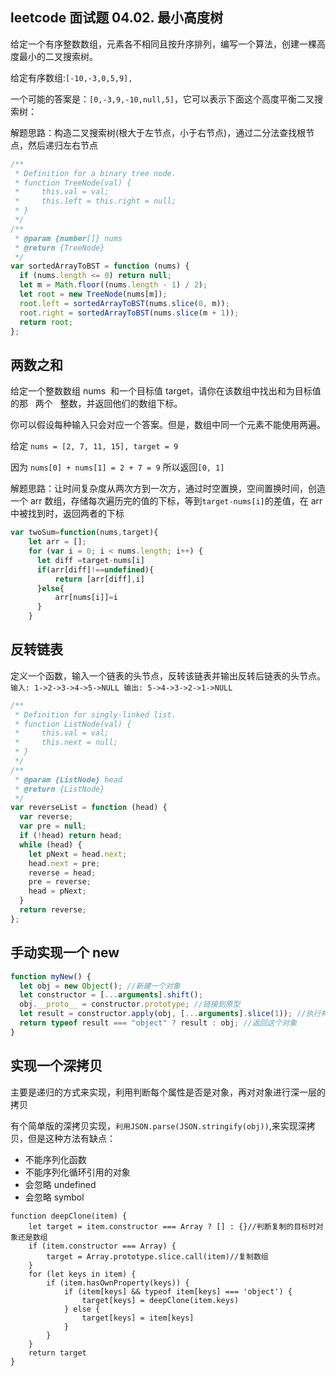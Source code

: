 ## leetcode 面试题 04.02. 最小高度树

给定一个有序整数数组，元素各不相同且按升序排列，编写一个算法，创建一棵高度最小的二叉搜索树。

给定有序数组:`[-10,-3,0,5,9],`

一个可能的答案是：`[0,-3,9,-10,null,5]`，它可以表示下面这个高度平衡二叉搜索树：

解题思路：构造二叉搜索树(根大于左节点，小于右节点)，通过二分法查找根节点，然后递归左右节点

```js
/**
 * Definition for a binary tree node.
 * function TreeNode(val) {
 *     this.val = val;
 *     this.left = this.right = null;
 * }
 */
/**
 * @param {number[]} nums
 * @return {TreeNode}
 */
var sortedArrayToBST = function (nums) {
  if (nums.length <= 0) return null;
  let m = Math.floor((nums.length - 1) / 2);
  let root = new TreeNode(nums[m]);
  root.left = sortedArrayToBST(nums.slice(0, m));
  root.right = sortedArrayToBST(nums.slice(m + 1));
  return root;
};
```

## 两数之和

给定一个整数数组 nums  和一个目标值 target，请你在该数组中找出和为目标值的那   两个   整数，并返回他们的数组下标。

你可以假设每种输入只会对应一个答案。但是，数组中同一个元素不能使用两遍。

给定 `nums = [2, 7, 11, 15], target = 9`

因为 `nums[0] + nums[1] = 2 + 7 = 9`
所以返回`[0, 1]`

解题思路：让时间复杂度从两次方到一次方，通过时空置换，空间置换时间，创造一个 arr 数组，存储每次遍历完的值的下标，等到`target-nums[i]`的差值，在 arr 中被找到时，返回两者的下标

```js
var twoSum=function(nums,target){
    let arr = [];
    for (var i = 0; i < nums.length; i++) {
      let diff =target-nums[i]
      if(arr[diff]!==undefined){
          return [arr[diff],i]
      }else{
          arr[nums[i]]=i
      }
    }
```

## 反转链表

定义一个函数，输入一个链表的头节点，反转该链表并输出反转后链表的头节点。
`输入: 1->2->3->4->5->NULL 输出: 5->4->3->2->1->NULL`

```js
/**
 * Definition for singly-linked list.
 * function ListNode(val) {
 *     this.val = val;
 *     this.next = null;
 * }
 */
/**
 * @param {ListNode} head
 * @return {ListNode}
 */
var reverseList = function (head) {
  var reverse;
  var pre = null;
  if (!head) return head;
  while (head) {
    let pNext = head.next;
    head.next = pre;
    reverse = head;
    pre = reverse;
    head = pNext;
  }
  return reverse;
};
```

## 手动实现一个 new

```js
function myNew() {
  let obj = new Object(); //新建一个对象
  let constructor = [...arguments].shift();
  obj.__proto__ = constructor.prototype; //链接到原型
  let result = constructor.apply(obj, [...arguments].slice(1)); //执行构造函数，绑定this
  return typeof result === "object" ? result : obj; //返回这个对象
}
```

## 实现一个深拷贝

主要是递归的方式来实现，利用判断每个属性是否是对象，再对对象进行深一层的拷贝

有个简单版的深拷贝实现，`利用JSON.parse(JSON.stringify(obj))`,来实现深拷贝，但是这种方法有缺点：

- 不能序列化函数
- 不能序列化循环引用的对象
- 会忽略 undefined
- 会忽略 symbol

```
function deepClone(item) {
    let target = item.constructor === Array ? [] : {}//判断复制的目标时对象还是数组
    if (item.constructor === Array) {
        target = Array.prototype.slice.call(item)//复制数组
    }
    for (let keys in item) {
        if (item.hasOwnProperty(keys)) {
            if (item[keys] && typeof item[keys] === 'object') {
                target[keys] = deepClone(item.keys)
            } else {
                target[keys] = item[keys]
            }
        }
    }
    return target
}
```
